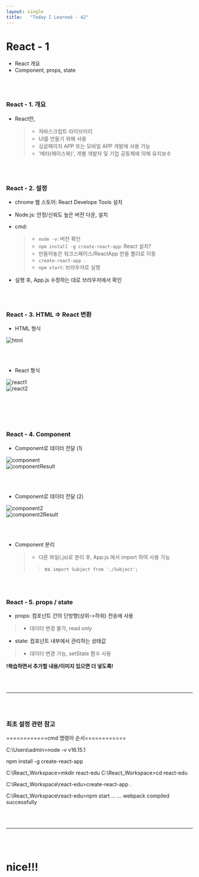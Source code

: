 ```yaml
---
layout: single
title:   "Today I Learned - 42"
---
```


# React - 1
  * React 개요
  * Component, props, state

<br>
<br>

### React - 1. 개요
  * React란,
    > * 자바스크립트 라이브러리
    > * UI를 만들기 위해 사용
    > * 싱글페이지 APP 또는 모바일 APP 개발에 사용 가능
    > * '메타(페이스북)', 개별 개발자 및 기업 공동체에 의해 유지보수

<br>
<br>

### React - 2. 설정
  * chrome 웹 스토어: React Develope Tools 설치

  * Node.js: 안정/신뢰도 높은 버전 다운, 설치

  * cmd:
    > * ```node -v```: 버전 확인
    > * ```npm install -g create-react-app```: React 설치?
    > * 만들어놓은 워크스페이스/ReactApp 만들 폴더로 이동
    > * ```create-react-app .```
    > * ```npm start```: 브라우저로 실행

  * 실행 후, App.js 수정하는 대로 브라우저에서 확인

<br>
<br>

### React - 3. HTML => React 변환
  * HTML 형식

![html](https://rightmemory1999.github.io/images/data0609/html.png)

<br>
<br>

  * React 형식

![react1](https://rightmemory1999.github.io/images/data0609/react1.png) <br>
![react2](https://rightmemory1999.github.io/images/data0609/react2.png)

<br>
<br>

<br>
<br>

### React - 4. Component
  * Component로 데이터 전달 (1)

![component](https://rightmemory1999.github.io/images/data0609/component.png) <br>
![componentResult](https://rightmemory1999.github.io/images/data0609/componentResult.png)

<br>
<br>

  * Component로 데이터 전달 (2)

![component2](https://rightmemory1999.github.io/images/data0609/component2.png) <br>
![component2Result](https://rightmemory1999.github.io/images/data0609/component2Result.png)

<br>
<br>

  * Component 분리
    > * 다른 파일(.js)로 분리 후, App.js 에서 import 하여 사용 가능
    >> ex. ```import Subject from './Subject';```

<br>
<br>

### React - 5. props / state
  * props: 컴포넌트 간의 단방향(상위->하위) 전송에 사용
   > * 데이터 변경 불가, read only
  * state: 컴포넌트 내부에서 관리하는 상태값
   > * 데이터 변경 가능, setState 함수 사용

**!복습하면서 추가할 내용/이미지 있으면 더 넣도록!**

<br>
<br>

* * *

<br>
<br>

### 최초 설정 관련 참고

============cmd 명령어 순서============

C:\Users\admin>node -v
v16.15.1

npm install -g create-react-app

C:\React_Workspace>mkdir react-edu
C:\React_Workspace>cd react-edu

C:\React_Workspace\react-edu>create-react-app .

C:\React_Workspace\react-edu>npm start
 ... ...
 webpack compiled successfully
 
<br>
<br>

* * *

<br>
<br>

# nice!!!
